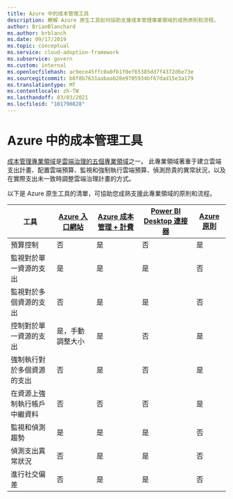 ```yaml
---
title: Azure 中的成本管理工具
description: 瞭解 Azure 原生工具如何協助支援成本管理專業領域的成熟原則和流程。
author: BrianBlanchard
ms.author: brblanch
ms.date: 09/17/2019
ms.topic: conceptual
ms.service: cloud-adoption-framework
ms.subservice: govern
ms.custom: internal
ms.openlocfilehash: ac9ece45ffc0a0fb1f0ef65385dd7f4372d6e73e
ms.sourcegitcommit: b8f8b7631aabaab28e9705934bf67dad15e3a179
ms.translationtype: MT
ms.contentlocale: zh-TW
ms.lasthandoff: 03/03/2021
ms.locfileid: "101790828"
---
```

# <a name="cost-management-tools-in-azure"></a>Azure 中的成本管理工具

[成本管理專業領域](./index.md)是[雲端治理的五個專業領域](../governance-disciplines.md)之一。 此專業領域著重于建立雲端支出計畫、配置雲端預算、監視和強制執行雲端預算、偵測昂貴的異常狀況，以及在實際支出未一致時調整雲端治理計畫的方式。

以下是 Azure 原生工具的清單，可協助您成熟支援此專業領域的原則和流程。

| 工具 | [Azure 入口網站](https://azure.microsoft.com/features/azure-portal/) | [Azure 成本管理 + 計費](/azure/cost-management-billing/cost-management-billing-overview) | [Power BI Desktop 連接器](/power-bi/connect-data/desktop-connect-azure-cost-management) | [Azure 原則](/azure/governance/policy/overview) |
|---------|---------|---------|---------|---------|
| 預算控制     | 否         | 是         | 否         | 是         |
| 監視對於單一資源的支出    | 是         | 是         | 是         | 否         |
| 監視對於多個資源的支出    | 否         | 是        | 是         | 否         |
| 控制對於單一資源的支出     | 是，手動調整大小         | 是         | 否         | 是         |
| 強制執行對於多個資源的支出    | 否         | 是         | 否         | 是         |
| 在資源上強制執行帳戶中繼資料    | 否         | 否         | 否         | 是         |
| 監視和偵測趨勢     | 是          | 是        | 是         | 否         |
| 偵測支出異常狀況     | 否         | 是        | 是         | 否        |
| 進行社交偏差     | 否        | 是        | 是        | 否        |
